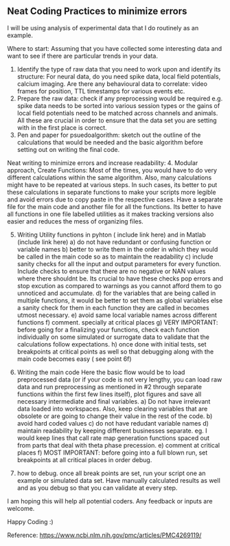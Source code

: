 
## Neat Coding Practices to minimize errors

I will be using analysis of experimental data that I do routinely as an example. 

Where to start:
Assuming that you have collected some interesting data and want to see if there are particular trends in your data. 
1. Identify the type of raw data that you need to work upon and identify its structure: For neural data, do you need spike data, local field potentials, calcium imaging. Are there any behavioural data to correlate: video frames for position, TTL timestamps for various events etc. 
2. Prepare the raw data: check if any preprocessing would be required e.g. spike data needs to be sorted into various session types or the gains of local field potentials need to be matched across channels and animals. 
All these are crucial in order to ensure that the data set you are setting with in the first place is correct. 
3. Pen and paper for psuedoalgorithm: sketch out the outline of the calculations that would be needed and the basic algorithm before setting out on writing the final code.

Neat writing to minimize errors and increase readability:
4. Modular approach, Create Functions: Most of the times, you would have to do very different calculations within the same algorithm. Also, many calculations might have to be repeated at various steps. In such cases, its better to put these calculations in separate functions to make your scripts more legible and avoid errors due to copy paste in the respective cases. Have a separate file for the main code and another file for all the functions. Its better to have all functions in one file labelled utilities as it makes tracking versions also easier and reduces the mess of organizing files. 

5. Writing Utility functions in pyhton ( include link here) and in Matlab (include link here)
a) do  not have redundant or confusing function or variable names
b) better to write them in the order in which they would be called in the main code so as to maintain the readability
c) include sanity checks for all the input and output parameters for every function. Include checks to ensure that there are no negative or NAN values where there shouldnt be.
Its crucial to have these checks pop errors and stop excution as compared to warnings as you cannot afford them to go unnoticed and accumulate. 
d) for the variables that are being called in multiple functions, it would be better to set them as global variables else a sanity check for them in each function they are called in becomes utmost necessary. 
e) avoid same local variable names across different functions
f) comment. specially at critical places
g) VERY IMPORTANT: before going for a finalizing your functions, check each function individually on some simulated or surrogate data to validate that the calculations follow expectations. 
h) once done with initial tests, set breakpoints at critical points as well so that debugging along with the main code becomes easy ( see point 6f)

6. Writing the main code
Here the basic flow would be to load preprocessed data (or if your code is not very lengthy, you can load raw data and run preprocessing as mentioned in #2 through separate functions within the first few lines itself), plot figures and save all necessary intermediate and final variables.
a) Do not have irrelevant data loaded into workspaces. Also, keep clearing variables that are obsolete or are going to change their value in the rest of the code. 
b) avoid hard coded values
c) do not have redudant variable names
d) maintain readability by keeping different businesses separate. eg. I would keep lines that call rate map generation functions spaced out from parts that deal with theta phase precession. 
e) comment at critical places
f) MOST IMPORTANT: before going into a full blown run, set breakpoints at all critical places in order debug. 

7. how to debug.
once all break points are set, run your script one an example or simulated data set. Have manually calculated results as well and as you debug so that you can validate at every step. 

I am hoping this will help all potential coders. Any feedback or inputs are welcome. 

Happy Coding :)




Reference: 
https://www.ncbi.nlm.nih.gov/pmc/articles/PMC4269119/

